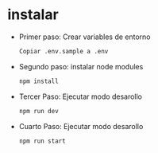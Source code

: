 # instalar

- Primer paso: Crear variables de entorno

    ```bash
    Copiar .env.sample a .env
    ```

- Segundo paso: instalar node modules
    ```bash
    npm install
    ```
- Tercer Paso: Ejecutar modo desarollo
    ```bash
    npm run dev
    ```
- Cuarto Paso: Ejecutar modo desarollo
    ```bash
    npm run start
    ```